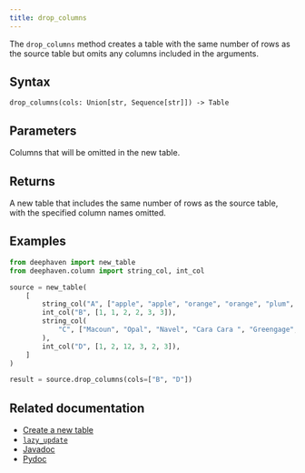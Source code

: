 ```yaml
---
title: drop_columns
---
```


The `drop_columns` method creates a table with the same number of rows as the source table but omits any columns included in the arguments.

## Syntax

```
drop_columns(cols: Union[str, Sequence[str]]) -> Table
```

## Parameters

<ParamTable>
<Param name="cols" type="Union[str, Sequence[str]]">

Columns that will be omitted in the new table.

</Param>
</ParamTable>

## Returns

A new table that includes the same number of rows as the source table, with the specified column names omitted.

## Examples

```python order=source,result
from deephaven import new_table
from deephaven.column import string_col, int_col

source = new_table(
    [
        string_col("A", ["apple", "apple", "orange", "orange", "plum", "plum"]),
        int_col("B", [1, 1, 2, 2, 3, 3]),
        string_col(
            "C", ["Macoun", "Opal", "Navel", "Cara Cara ", "Greengage", "Mirabelle"]
        ),
        int_col("D", [1, 2, 12, 3, 2, 3]),
    ]
)

result = source.drop_columns(cols=["B", "D"])
```

## Related documentation

- [Create a new table](../../../how-to-guides/new-and-empty-table.md#new_table)
- [`lazy_update`](./lazy-update.md)
- [Javadoc](https://deephaven.io/core/javadoc/io/deephaven/api/TableOperations.html#dropColumns(java.lang.String...))
- [Pydoc](/core/pydoc/code/deephaven.table.html#deephaven.table.Table.drop_columns)
